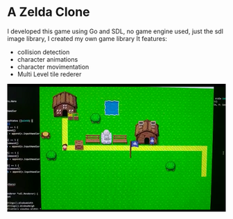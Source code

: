 # A Zelda Clone
I developed this game using Go and SDL, no game engine used, just the sdl image library, I created my own game library
It features:
- collision detection
- character animations
- character movimentation
- Multi Level tile rederer

![game image](game_image.png "Game Image")
